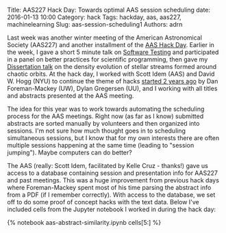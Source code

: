 Title: AAS227 Hack Day: Towards optimal AAS session scheduling
date: 2016-01-13 10:00
Category: hack
Tags: hackday, aas, aas227, machinelearning
Slug: aas-session-scheduling1
Authors: adrn

Last week was another winter meeting of the American Astronomical Society (AAS227) and another installment of the [AAS Hack Day](http://www.astrobetter.com/wiki/AASHackDay). Earlier in the week, I gave a short 5 minute talk on [Software Testing](https://speakerdeck.com/adrn/software-testing) and participated in a panel on better practices for scientific programming, then gave my [Dissertation talk](https://speakerdeck.com/adrn/chaos-and-stellar-streams) on the density evolution of stellar streams formed around chaotic orbits. At the hack day, I worked with Scott Idem (AAS) and David W. Hogg (NYU) to continue the theme of hacks [started 2 years ago](http://www.astrobetter.com/blog/2014/01/22/aas-hack-day-2014/) by Dan Foreman-Mackey (UW), Dylan Gregersen (UU), and I working with all titles and abstracts presented at the AAS meeting.

The idea for this year was to work towards automating the scheduling process for the AAS meetings. Right now (as far as I know) submitted abstracts are sorted manually by volunteers and then organized into sessions. I'm not sure how much thought goes in to scheduling simultaneous sessions, but I know that for my own interests there are often multiple sessions happening at the same time (leading to "session jumping"). Maybe computers can do better?

The AAS (really: Scott Idem, facilitated by Kelle Cruz - thanks!) gave us access to a database containing session and presentation info for AAS227 and past meetings. This was a huge improvement from previous hack days where Foreman-Mackey spent most of his time parsing the abstract info from a PDF (if I remember correctly). With access to the database, we set off to do some proof of concept hacks with the text data. Below I've included cells from the Jupyter notebook I worked in during the hack day:

{% notebook aas-abstract-similarity.ipynb cells[5:] %}
